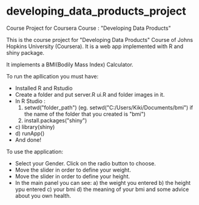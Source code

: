 # developing_data_products_project
Course Project for Coursera Course : "Developing Data Products" 

This is the course project for "Developing Data Products" Course of Johns Hopkins University (Coursera).
It is a web app implemented with R and shiny package.

It implements a BMI(Bodily Mass Index) Calculator.

To run the apllication you must have:
* Installed R and Rstudio
* Create a folder and put server.R ui.R and folder images in it.
* In R Studio : 
   1. setwd("folder_path") (eg. setwd("C:/Users/Kiki/Documents/bmi") if the name of the folder that you created is "bmi")
   2.  install.packages("shiny")
*    c) library(shiny)
*    d) runApp()
* And done!

To use the application:
* Select your Gender. Click on the radio button to choose.
* Move the slider in order to define your weight.
* Move the slider in order to define your height.
* In the main panel you can see:
    a) the weight you entered
    b) the height ypu entered
    c) your bmi
    d) the meaning of your bmi and some advice about you own health.
